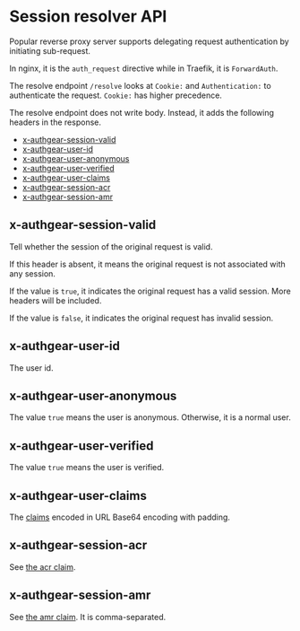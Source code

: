 # Session resolver API

Popular reverse proxy server supports delegating request authentication by initiating sub-request.

In nginx, it is the `auth_request` directive while in Traefik, it is `ForwardAuth`.

The resolve endpoint `/resolve` looks at `Cookie:` and `Authentication:` to authenticate the request. `Cookie:` has higher precedence.

The resolve endpoint does not write body. Instead, it adds the following headers in the response.

  * [x-authgear-session-valid](#x-authgear-session-valid)
  * [x-authgear-user-id](#x-authgear-user-id)
  * [x-authgear-user-anonymous](#x-authgear-user-anonymous)
  * [x-authgear-user-verified](#x-authgear-user-verified)
  * [x-authgear-user-claims](#x-authgear-user-claims)
  * [x-authgear-session-acr](#x-authgear-session-acr)
  * [x-authgear-session-amr](#x-authgear-session-amr)

## x-authgear-session-valid

Tell whether the session of the original request is valid.

If this header is absent, it means the original request is not associated with any session.

If the value is `true`, it indicates the original request has a valid session. More headers will be included.

If the value is `false`, it indicates the original request has invalid session.

## x-authgear-user-id

The user id.

## x-authgear-user-anonymous

The value `true` means the user is anonymous. Otherwise, it is a normal user.

## x-authgear-user-verified

The value `true` means the user is verified.

## x-authgear-user-claims

The [claims](./user-model.md#claims) encoded in URL Base64 encoding with padding.

## x-authgear-session-acr

See [the acr claim](./oidc.md#acr).

## x-authgear-session-amr

See [the amr claim](./oidc.md#amr). It is comma-separated.
